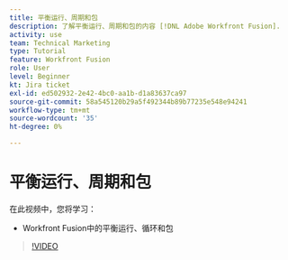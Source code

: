 ```yaml
---
title: 平衡运行、周期和包
description: 了解平衡运行、周期和包的内容 [!DNL Adobe Workfront Fusion].
activity: use
team: Technical Marketing
type: Tutorial
feature: Workfront Fusion
role: User
level: Beginner
kt: Jira ticket
exl-id: ed502932-2e42-4bc0-aa1b-d1a83637ca97
source-git-commit: 58a545120b29a5f492344b89b77235e548e94241
workflow-type: tm+mt
source-wordcount: '35'
ht-degree: 0%

---
```


# 平衡运行、周期和包

在此视频中，您将学习：

* Workfront Fusion中的平衡运行、循环和包

>[!VIDEO](https://video.tv.adobe.com/v/335285/?quality=12)

